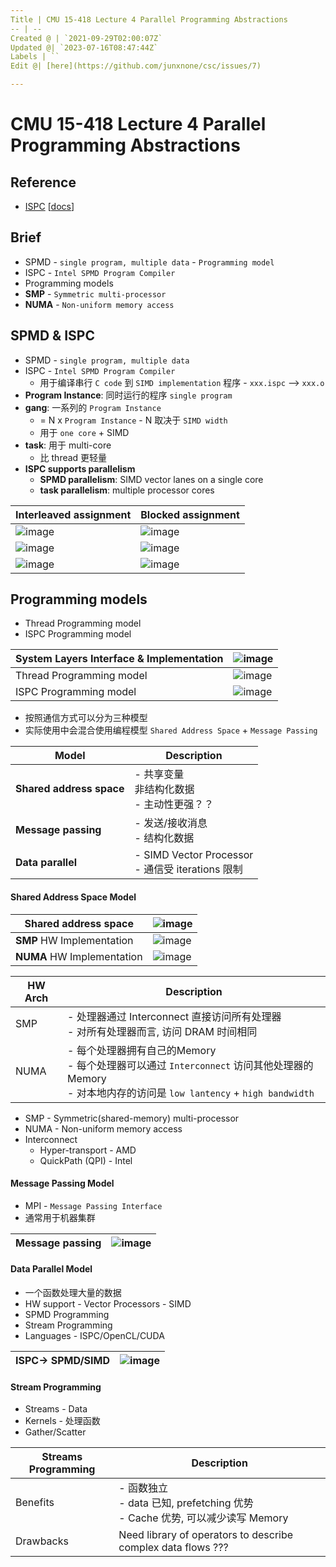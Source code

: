 ```yaml
---
Title | CMU 15-418 Lecture 4 Parallel Programming Abstractions
-- | --
Created @ | `2021-09-29T02:00:07Z`
Updated @| `2023-07-16T08:47:44Z`
Labels | ``
Edit @| [here](https://github.com/junxnone/csc/issues/7)

---
```

# CMU 15-418 Lecture 4 Parallel Programming Abstractions

## Reference
- [ISPC](https://github.com/ispc/ispc) [[docs](https://ispc.github.io/)]

## Brief
- SPMD - `single program, multiple data` - `Programming model`
- ISPC - `Intel SPMD Program Compiler`
- Programming models
- **SMP** - `Symmetric multi-processor`
- **NUMA** - `Non-uniform memory access`


## SPMD & ISPC
- SPMD - `single program, multiple data` 
- ISPC - `Intel SPMD Program Compiler` 
  - 用于编译串行 `C code` 到 `SIMD implementation` 程序  - `xxx.ispc` --> `xxx.o`
- **Program Instance**:  同时运行的程序 `single program`
- **gang**:  一系列的 `Program Instance`
  - = N x `Program Instance` - N 取决于 `SIMD width` 
  - 用于 `one core` + SIMD
- **task**: 用于 multi-core 
  - 比 thread 更轻量 
- **ISPC supports parallelism**
  - **SPMD parallelism**: SIMD vector lanes on a single core  
  - **task parallelism**: multiple processor cores

Interleaved assignment | Blocked assignment
-- | --
![image](https://user-images.githubusercontent.com/2216970/139635445-4c75c251-82e2-4ea2-bf90-b8440b465968.png) | ![image](https://user-images.githubusercontent.com/2216970/139635947-6e721047-963c-405c-9337-0599eaffa91e.png)
![image](https://user-images.githubusercontent.com/2216970/139635773-285ee1fc-4b74-4bc5-a9d7-7cde348a855e.png) | ![image](https://user-images.githubusercontent.com/2216970/139636004-4a7d4128-1b2b-4fbd-9887-79a27ddb725a.png)
![image](https://user-images.githubusercontent.com/2216970/139636184-b9f009df-3e2e-44cb-b332-5db7c652fcfb.png) | ![image](https://user-images.githubusercontent.com/2216970/139636199-72654d6e-ef42-4560-86b9-8b8d085966d3.png)



## Programming models
- Thread Programming model
- ISPC Programming model

System Layers Interface & Implementation | ![image](https://user-images.githubusercontent.com/2216970/135245467-db9b76ba-76a8-456d-91a1-1c41b5b296dc.png) 
-- | --
Thread Programming model |  ![image](https://user-images.githubusercontent.com/2216970/135245886-c94c6523-4b95-4f45-b75c-e3fbe7de19ac.png) 
ISPC Programming model | ![image](https://user-images.githubusercontent.com/2216970/135245974-87a9145c-45ff-452d-8f3b-4d80875f9e23.png)


- 按照通信方式可以分为三种模型
- 实际使用中会混合使用编程模型 `Shared Address Space` + `Message Passing`

Model | Description
-- | --
**Shared address space** | - 共享变量<br> 非结构化数据<br> - 主动性更强？？
**Message passing** | - 发送/接收消息<br> - 结构化数据
**Data parallel** | - SIMD Vector Processor<br>- 通信受 iterations 限制



#### Shared Address Space Model

Shared address space | ![image](https://user-images.githubusercontent.com/2216970/135246760-0cde6b4e-dc3b-49f7-bab6-f4600bdf43d3.png) 
-- | --
**SMP** HW Implementation | ![image](https://user-images.githubusercontent.com/2216970/135250232-2b4e42d2-d82b-4d38-97e2-93e295cf7b17.png) 
**NUMA** HW Implementation | ![image](https://user-images.githubusercontent.com/2216970/139651287-47c6f557-cfa4-4039-b0b1-0d1dd8b6d0e0.png)

HW Arch |  Description
-- | --
SMP | - 处理器通过 Interconnect 直接访问所有处理器<br>- 对所有处理器而言, 访问 DRAM 时间相同
NUMA | - 每个处理器拥有自己的Memory<br>- 每个处理器可以通过 `Interconnect` 访问其他处理器的 Memory<br>- 对本地内存的访问是 `low lantency` + `high bandwidth`


- SMP - Symmetric(shared-memory) multi-processor
- NUMA - Non-uniform memory access
- Interconnect
  - Hyper-transport - AMD
  - QuickPath (QPI) - Intel

#### Message Passing Model
- MPI - `Message Passing Interface`
- 通常用于机器集群

Message passing | ![image](https://user-images.githubusercontent.com/2216970/135251375-cccae0d5-6229-4656-bbee-648ab29acc8a.png) 
-- | --


#### Data Parallel Model
- 一个函数处理大量的数据
- HW  support - Vector Processors -  SIMD
- SPMD Programming
- Stream Programming
- Languages - ISPC/OpenCL/CUDA

ISPC-> SPMD/SIMD | ![image](https://user-images.githubusercontent.com/2216970/135419585-ea69d459-36ed-407a-8d73-575261c74bb1.png) 
-- | --


#### Stream Programming
- Streams - Data
- Kernels - 处理函数 
- Gather/Scatter


Streams Programming | Description
-- | --
Benefits | - 函数独立<br>- data 已知, prefetching 优势<br>- Cache 优势, 可以减少读写 Memory
Drawbacks | Need library of operators to describe complex data flows ???




